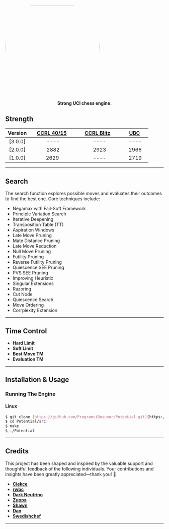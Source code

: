 <div align="center" style="width: 300px; height: 300px; border-radius: 50%; overflow: hidden;">
  <img src="https://github.com/user-attachments/assets/55a93dd1-7479-477b-94b2-f9dcd234c1e9" width="300" height="300" style="display: block; object-fit: contain;">
</div>

<h4 align="center">Strong UCI chess engine.</h4>

## Strength

| Version | [CCRL 40/15][ccrl-4015] | [CCRL Blitz][ccrl-blitz] | [UBC][ubc] |
|:-------:|:-----------------------:|:------------------------:|:----------:|
| [3.0.0] |           ----          |            ----          |    ----    |
| [2.0.0] |           2882          |            2923          |    2966    |
| [1.0.0] |           2629          |            ----          |    2719    |
---

## Search

The search function explores possible moves and evaluates their outcomes to find the best one. Core techniques include:

- Negamax with Fail-Soft Framework
- Principle Variation Search
- Iterative Deepening
- Transposition Table (TT)
- Aspiration Windows
- Late Move Pruning
- Mate Distance Pruning
- Late Move Reduction
- Null Move Pruning
- Futility Pruning
- Reverse Futility Pruning
- Quiescence SEE Pruning
- PVS SEE Pruning
- Improving Heuristic
- Singular Extensions
- Razoring
- Cut Node
- Quiescence Search
- Move Ordering
- Corrplexity Extension
---

## Time Control

- **Hard Limit**
- **Soft Limit**
- **Best Move TM**
- **Evaluation TM**

---

## Installation & Usage

### Running The Engine

#### Linux
```bash
$ git clone [https://github.com/ProgramciDusunur/Potential.git](https://github.com/ProgramciDusunur/Potential.git)
$ cd Potential/src
$ make
$ ./Potential
```
---

## **Credits**

This project has been shaped and inspired by the valuable support and thoughtful feedback of the following individuals. Your contributions and insights have been greatly appreciated—thank you! 🌟

- [**Ciekce**](https://github.com/Ciekce)
- [**rwbc**](https://github.com/rwbc)
- [**Dark Neutrino**](https://github.com/Haxk20)
- [**Zuppa**](https://github.com/PGG106)
- [**Shawn**](https://github.com/xu-shawn)
- [**Dan**](https://github.com/kelseyde)
- [**Swedishchef**](https://github.com/JonathanHallstrom)
---





[spcc]: https://www.sp-cc.de/
[ccrl-4015]: https://www.computerchess.org.uk/ccrl/4040/cgi/compare_engines.cgi?class=Single-CPU+engines&only_best_in_class=on&num_best_in_class=1&print=Rating+list
[ccrl-blitz]: https://www.computerchess.org.uk/ccrl/404/cgi/compare_engines.cgi?class=Single-CPU+engines&only_best_in_class=on&num_best_in_class=1&print=Rating+list
[cegt-404]: http://www.cegt.net/40_4_Ratinglist/40_4_single/rangliste.html
[cegt-4020]: http://www.cegt.net/40_40%20Rating%20List/40_40%20All%20Versions/rangliste.html
[mcerl]: https://www.chessengeria.eu/mcerl
[ubc]: https://e4e6.com/


